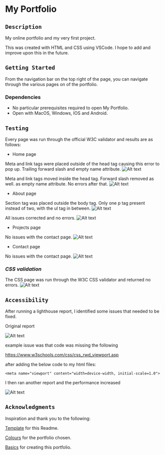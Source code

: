 # My Portfolio


## `Description`

My online portfolio and my very first project.

This was created with HTML and CSS using VSCode. I hope to add and improve upon this in the future.

## `Getting Started`

From the navigation bar on the top right of the page, you can navigate through the various pages on of the portfolio.

### Dependencies

* No particular prerequisites required to open My Portfolio.
* Open with MacOS, Windows, IOS and Android.

## `Testing` 

Every page was run through the official W3C validator and results are as follows:

* Home page

Meta and link tags were placed outside of the head tag causing this error to pop up.
Trailing forward slash and empty name attribute.
![Alt text](images/readme/index-validation1.png)

Meta and link tags moved inside the head tag.
Forward slash removed as well. as empty name attribute.
No errors after that.
![Alt text](images/readme/index-validation2.png)


* About page 

Section tag was placed outside the body tag.
Only one p tag present instead of two, with the ul tag in between.
![Alt text](images/readme/about-validation1.png)

All issues corrected and no errors.
![Alt text](images/readme/about-validation2.png)


* Projects page

No issues with the contact page.
![Alt text](images/readme/projects-validation.png)


* Contact page

No issues with the contact page.
![Alt text](images/readme/contact-validation.png)

### *CSS validation*
The CSS page was run through the W3C CSS validator and returned no errors.
![Alt text](images/readme/CSS-validation.png)

## `Accessibility`
After running a lighthouse report, I identified some issues that needed to be fixed.

Original report 

![Alt text](Images/readme/lighthousesupport1.png)

example issue was that code was missing the following 

https://www.w3schools.com/css/css_rwd_viewport.asp

after adding the below code to my html files:

```
<meta name="viewport" content="width=device-width, initial-scale=1.0">
```
I then ran another report and the performance increased

![Alt text](./Images/readme/lighthousesupport2.png)


## `Acknowledgments`

Inspiration and thank you to the following:

[Template](https://gist.github.com/DomPizzie/7a5ff55ffa9081f2de27c315f5018afc) for this Readme.

[Colours](https://htmlcolorcodes.com/) for the portfolio chosen.

[Basics](https://www.learningpeople.com/uk/) for creating this portfolio.